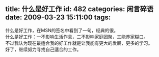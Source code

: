 title: 什么是好工作
id: 482
categories: 闲言碎语
date: 2009-03-23 15:11:00
tags:
---

什么是好工作，在MSN的签名中看到了一句，经典的很。
</br>什么是好工作：一不影响生活作息，二不影响家庭团聚，三能养家糊口。
</br>不过我认为现在最适合我的好工作就是让我能有更大的发展，更多的学习。
</br>好了，继续努力寻找自己适合的工作。
